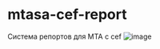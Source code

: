 # mtasa-cef-report
Система репортов для MTA с cef
![image](https://user-images.githubusercontent.com/84703721/119364553-98abee00-bce1-11eb-82ad-8aa2c74c91a0.png)
